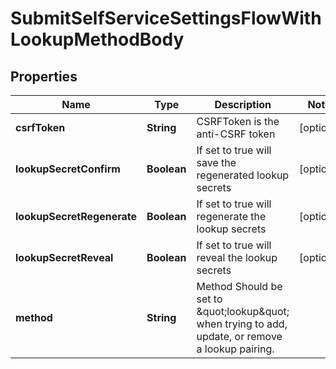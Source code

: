 

# SubmitSelfServiceSettingsFlowWithLookupMethodBody


## Properties

Name | Type | Description | Notes
------------ | ------------- | ------------- | -------------
**csrfToken** | **String** | CSRFToken is the anti-CSRF token |  [optional]
**lookupSecretConfirm** | **Boolean** | If set to true will save the regenerated lookup secrets |  [optional]
**lookupSecretRegenerate** | **Boolean** | If set to true will regenerate the lookup secrets |  [optional]
**lookupSecretReveal** | **Boolean** | If set to true will reveal the lookup secrets |  [optional]
**method** | **String** | Method  Should be set to \&quot;lookup\&quot; when trying to add, update, or remove a lookup pairing. | 



